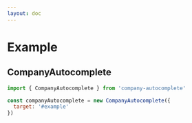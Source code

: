 ```yaml
---
layout: doc
---
```

# Example

<script setup lang="ts">
import { getCurrentInstance, onMounted } from 'vue';
import { CompanyAutocomplete } from '../../src/main';

const app = getCurrentInstance();

let companyAutocomplete = null;

onMounted(() => {
  companyAutocomplete = new CompanyAutocomplete({
    target: '#example_ca'
  });
})
</script>

## CompanyAutocomplete
<div id="example_ca">
</div>

```js
import { CompanyAutocomplete } from 'company-autocomplete' 

const companyAutocomplete = new CompanyAutocomplete({
  target: '#example'
})
```
